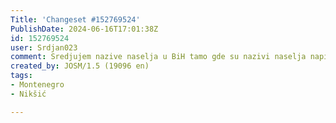 ```yaml
---
Title: 'Changeset #152769524'
PublishDate: 2024-06-16T17:01:38Z
id: 152769524
user: Srdjan023
comment: Sredjujem nazive naselja u BiH tamo gde su nazivi naselja napisana ćirilicom u latinicu i dodajem name:sr
created_by: JOSM/1.5 (19096 en)
tags:
- Montenegro
- Nikšić

---
```

